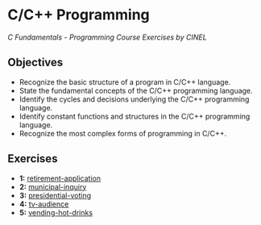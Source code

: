 # C/C++ Programming

_C Fundamentals - Programming Course Exercises by CINEL_

## Objectives

- Recognize the basic structure of a program in C/C++ language.
- State the fundamental concepts of the C/C++ programming language.
- Identify the cycles and decisions underlying the C/C++ programming language.
- Identify constant functions and structures in the C/C++ programming language.
- Recognize the most complex forms of programming in C/C++.

## Exercises

- **1:** [retirement-application](./retirement-application/)
- **2:** [municipal-inquiry](./municipal-inquiry/)
- **3:** [presidential-voting](./presidential-voting/)
- **4:** [tv-audience](./tv-audience/)
- **5:** [vending-hot-drinks](./vending-hot-drinks/)
